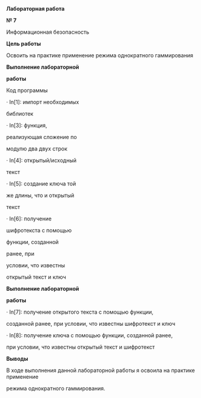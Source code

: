 ﻿<a name="br1"></a> 

**Лабораторная работа**

**№ 7**

Информационная безопасность



<a name="br2"></a> 

**Цель работы**

Освоить на практике применение режима однократного гаммирования



<a name="br3"></a> 

**Выполнение лабораторной**

**работы**

Код программы

· In[1]: импорт необходимых

библиотек

· In[3]: функция,

реализующая сложение по

модулю два двух строк

· In[4]: открытый/исходный

текст

· In[5]: создание ключа той

же длины, что и открытый

текст

· In[6]: получение

шифротекста с помощью

функции, созданной

ранее, при

условии, что известны

открытый текст и ключ



<a name="br4"></a> 

**Выполнение лабораторной**

**работы**

· In[7]: получение открытого текста с помощью функции,

созданной ранее, при условии, что известны шифротекст и ключ

· In[8]: получение ключа с помощью функции, созданной ранее,

при условии, что известны открытый текст и шифротекст



<a name="br5"></a> 

**Выводы**

В ходе выполнения данной лабораторной работы я освоила на практике применение

режима однократного гаммирования.

